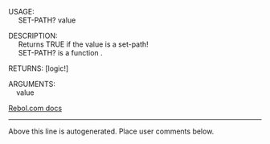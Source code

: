 USAGE:  
&nbsp;&nbsp;&nbsp;&nbsp;&nbsp;SET-PATH?&nbsp;value&nbsp;  
  
DESCRIPTION:  
&nbsp;&nbsp;&nbsp;&nbsp;&nbsp;Returns&nbsp;TRUE&nbsp;if&nbsp;the&nbsp;value&nbsp;is&nbsp;a&nbsp;set-path!  
&nbsp;&nbsp;&nbsp;&nbsp;&nbsp;SET-PATH?&nbsp;is&nbsp;a&nbsp;function&nbsp;.  
  
RETURNS:&nbsp;[logic!]  
  
ARGUMENTS:  
&nbsp;&nbsp;&nbsp;&nbsp;value  

[Rebol.com docs](http://www.rebol.com/r3/docs/functions/set-path-q.html)
___
Above this line is autogenerated. Place user comments below.